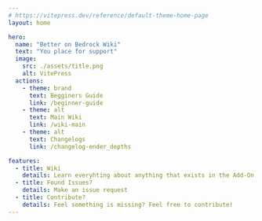 ```yaml
---
# https://vitepress.dev/reference/default-theme-home-page
layout: home

hero:
  name: "Better on Bedrock Wiki"
  text: "You place for support"
  image:
    src: ./assets/title.png
    alt: VitePress
  actions:
    - theme: brand
      text: Begginers Guide
      link: /beginner-guide
    - theme: alt
      text: Main Wiki
      link: /wiki-main
    - theme: alt
      text: Changelogs
      link: /changelog-ender_depths

features:
  - title: Wiki
    details: Learn everyhting about anything that exists in the Add-On
  - title: Found Issues?
    details: Make an issue request
  - title: Contribute?
    details: Feel something is missing? Feel free to contribute!
---
```


